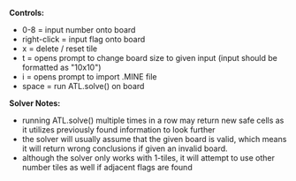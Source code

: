**Controls:**
- 0-8         = input number onto board
- right-click = input flag onto board
- x           = delete / reset tile
- t           = opens prompt to change board size to given input (input should be formatted as "10x10")
- i           = opens prompt to import .MINE file
- space       = run ATL.solve() on board 

**Solver Notes:**
- running ATL.solve() multiple times in a row may return new safe cells as it utilizes previously found information to look further
- the solver will usually assume that the given board is valid, which means it will return wrong conclusions if given an invalid board.
- although the solver only works with 1-tiles, it will attempt to use other number tiles as well if adjacent flags are found
